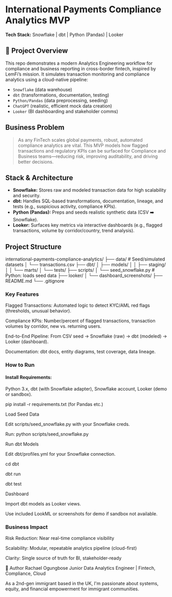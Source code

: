 # International Payments Compliance Analytics MVP
**Tech Stack:** Snowflake | dbt | Python (Pandas) | Looker

## 🚀 Project Overview

This repo demonstrates a modern Analytics Engineering workflow for compliance and business reporting in cross-border fintech, inspired by LemFi’s mission. It simulates transaction monitoring and compliance analytics using a cloud-native pipeline:  
- `Snowflake` (data warehouse)  
- `dbt` (transformations, documentation, testing)  
- `Python/Pandas` (data preprocessing, seeding)
- `ChatGPT` (realistic, efficient mock data creation)
- `Looker` (BI dashboarding and stakeholder comms)

## Business Problem

> As any FinTech scales global payments, robust, automated compliance analytics are vital. This MVP models how flagged transactions and regulatory KPIs can be surfaced for Compliance and Business teams—reducing risk, improving auditability, and driving better decisions.

## Stack & Architecture

- **Snowflake:** Stores raw and modeled transaction data for high scalability and security.
- **dbt:** Handles SQL-based transformations, documentation, lineage, and tests (e.g., suspicious activity, compliance KPIs).
- **Python (Pandas):** Preps and seeds realistic synthetic data (CSV ➡️ Snowflake).
- **Looker:** Surfaces key metrics via interactive dashboards (e.g., flagged transactions, volume by corridor/country, trend analysis).

## Project Structure

international-payments-compliance-analytics/
├── data/                # Seed/simulated datasets
│   └── transactions.csv
├── dbt/
│   ├── models/
│   │   ├── staging/
│   │   └── marts/
│   └── tests/
├── scripts/
│   └── seed_snowflake.py  # Python: loads seed data
├── looker/
│   └── dashboard_screenshots/
├── README.md
└── .gitignore

### Key Features
Flagged Transactions: Automated logic to detect KYC/AML red flags (thresholds, unusual behavior).

Compliance KPIs: Number/percent of flagged transactions, transaction volumes by corridor, new vs. returning users.

End-to-End Pipeline: From CSV seed → Snowflake (raw) → dbt (modeled) → Looker (dashboard).

Documentation: dbt docs, entity diagrams, test coverage, data lineage.

### How to Run

#### Install Requirements:

Python 3.x, dbt (with Snowflake adapter), Snowflake account, Looker (demo or sandbox).

pip install -r requirements.txt (for Pandas etc.)

Load Seed Data

Edit scripts/seed_snowflake.py with your Snowflake creds.

Run: python scripts/seed_snowflake.py

Run dbt Models

Edit dbt/profiles.yml for your Snowflake connection.

cd dbt

dbt run

dbt test

Dashboard

Import dbt models as Looker views.

Use included LookML or screenshots for demo if sandbox not available.

### Business Impact
Risk Reduction: Near real-time compliance visibility

Scalability: Modular, repeatable analytics pipeline (cloud-first)

Clarity: Single source of truth for BI, stakeholder-ready

🎤 Author
Rachael Ogungbose
Junior Data Analytics Engineer | Fintech, Compliance, Cloud

As a 2nd-gen immigrant based in the UK, I'm passionate about systems, equity, and financial empowerment for immigrant communities.
